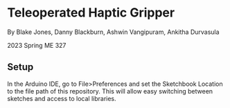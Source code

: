 # Teleoperated Haptic Gripper

By Blake Jones, Danny Blackburn, Ashwin Vangipuram, Ankitha Durvasula

2023 Spring ME 327

## Setup

In the Arduino IDE, go to File>Preferences and set the Sketchbook Location to the file path of this repository. This will allow easy switching between sketches and access to local libraries.
